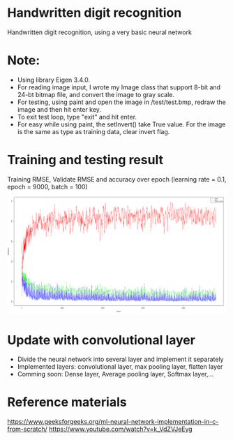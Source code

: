 # Handwritten digit recognition 
Handwritten digit recognition, using a very basic neural network

# Note:
- Using library Eigen 3.4.0.
- For reading image input, I wrote my Image class that support 8-bit and 24-bt bitmap file, and convert the image to gray scale.
- For testing, using paint and open the image in /test/test.bmp, redraw the image and then hit enter key.
- To exit test loop, type "exit" and hit enter.
- For easy while using paint, the setInvert() take True value. For the image is the same as type as training data, clear invert flag.
# Training and testing result
Training RMSE, Validate RMSE and accuracy over epoch (learning rate = 0.1, epoch = 9000, batch = 100)
![alt text](https://github.com/ThePhong1803/handwritten/blob/master/Rplotter/train_result.png)

# Update with convolutional layer
- Divide the neural network into several layer and implement it separately
- Implemented layers: convolutional layer, max pooling layer, flatten layer
- Comming soon: Dense layer, Average pooling layer, Softmax layer,...

# Reference materials
https://www.geeksforgeeks.org/ml-neural-network-implementation-in-c-from-scratch/
https://www.youtube.com/watch?v=k_VdZVJeEyg
